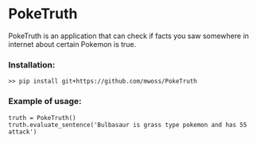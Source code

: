 # PokeTruth

PokeTruth is an application that can check if facts you saw somewhere in internet about certain Pokemon is true.


### Installation:
```
>> pip install git+https://github.com/mwoss/PokeTruth
```

### Example of usage:
```
truth = PokeTruth()
truth.evaluate_sentence('Bulbasaur is grass type pokemon and has 55 attack')
```
